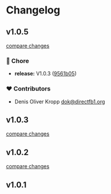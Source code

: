 # Changelog


## v1.0.5

[compare changes](https://github.com/deniskropp/nuxt-kick-it/compare/v1.0.3...v1.0.5)

### 🏡 Chore

- **release:** V1.0.3 ([9561b05](https://github.com/deniskropp/nuxt-kick-it/commit/9561b05))

### ❤️ Contributors

- Denis Oliver Kropp <dok@directfb1.org>

## v1.0.3

[compare changes](https://github.com/deniskropp/nuxt-kick-it/compare/v1.0.2...v1.0.3)

## v1.0.2

[compare changes](https://github.com/deniskropp/nuxt-kick-it/compare/v1.0.1...v1.0.2)

## v1.0.1

